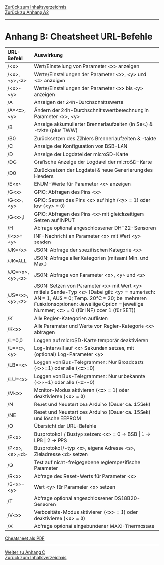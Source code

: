 [Zurück zum Inhaltsverzeichnis](inhaltsverzeichnis.md)  
[Zurück zu Anhang A2](anhang_a2.md)    
    
---
    

    

# Anhang B: Cheatsheet URL-Befehle #

| URL-Befehl            | Auswirkung                                                                    |
|:----------------------|:------------------------------------------------------------------------------|
|  /\<x\>               | Wert/Einstellung von Parameter \<x\> anzeigen
|  /\<x\>,\<y\>,\<z\>   | Werte/Einstellungen der Parameter \<x\>, \<y\> und \<z\> anzeigen  
|  /\<x\>-\<y\>         | Werte/Einstellungen der Parameter \<x\> bis \<y\> anzeigen  
|  /A                   | Anzeigen der 24h-Durchschnittswerte  
|  /A=\<x\>,\<y\>       | Ändern der 24h-Durchschnittswertberechnung in Parameter \<x\>, \<y\>  
|  /B                   | Anzeige akkumulierter Brennerlaufzeiten (in Sek.) & -takte (plus TWW)  
|  /B0                  | Zurücksetzen des Zählers Brennerlaufzeiten & -takte  
|  /C                   | Anzeige der Konfiguration von BSB-LAN  
|  /D                   | Anzeige der Logdatei der microSD-Karte  
|  /DG                  | Grafische Anzeige der Logdatei der microSD-Karte  
|  /D0                  | Zurücksetzen der Logdatei & neue Generierung des Headers  
|  /E\<x\>              | ENUM-Werte für Parameter \<x\> anzeigen  
|  /G\<x\>              | GPIO: Abfragen des Pins \<x\>  
|  /G\<x\>,\<y\>        | GPIO: Setzen des Pins \<x\> auf high (\<y\> = 1) oder low (\<y\> = 0)  
|  /G\<x\>,I            | GPIO: Abfragen des Pins \<x\> mit gleichzeitigem Setzen auf INPUT  
|  /H                   | Abfrage optional angeschlossener DHT22-Sensoren  
|  /I\<x\>=\<y\>        | INF-Nachricht an Parameter \<x\> mit Wert \<y\> senden  
|  /JK=\<x\>        	| JSON: Abfrage der spezifischen Kategorie \<x\>  
|  /JK=ALL        	| JSON: Abfrage aller Kategorien (mitsamt Min. und Max.)  
|  /JQ=\<x\>,\<y\>,\<z\>      | JSON: Abfrage von Parameter \<x\>, \<y\> und \<z\>  
|  /JS=\<x\>,\<y\>,\<z\>      | JSON: Setzen von Parameter \<x\> mit Wert \<y\> mittels Sende-Typ \<z\> (Dabei gilt: \<y\> = numerisch: AN = 1, AUS = 0; Temp. 20°C = 20; bei mehreren Funktionsoptionen: Jeweilige Option = jeweilige Nummer; \<z\> = 0 (für INF) oder 1 (für SET))   
|  /K                   | Alle Regler-Kategorien auflisten  
|  /K\<x\>              | Alle Parameter und Werte von Regler-Kategorie \<x\> abfragen  
|  /L=0,0               | Loggen auf microSD-Karte temporär deaktivieren  
|  /L=\<x\>,\<y\>       | Log-Intervall auf \<x\> Sekunden setzen, mit (optional) Log-Parameter \<y\>  
|  /LB=\<x\>            | Loggen von Bus-Telegrammen: Nur Broadcasts (\<x\>=1) oder alle (\<x\>=0)  
|  /LU=\<x\>            | Loggen von Bus-Telegrammen: Nur unbekannte (\<x\>=1) oder alle (\<x\>=0)  
|  /M\<x\>              | Monitor-Modus aktivieren (\<x\> = 1) oder deaktivieren (\<x\> = 0)  
|  /N                   | Reset und Neustart des Arduino (Dauer ca. 15Sek)  
|  /NE                  | Reset und Neustart des Arduino (Dauer ca. 15Sek) und lösche EEPROM 
|  /O                   | Übersicht der URL-Befehle  
|  /P\<x\>              | Busprotokoll / Bustyp setzen: \<x\> = 0 → BSB \| 1 → LPB \| 2 → PPS  
|  /P\<x\>,\<s\>,\<d\>  | Busprotokoll/-typ \<x\>, eigene Adresse \<s\>, Zieladresse \<d\> setzen  
|  /Q                   | Test auf nicht-freigegebene reglerspezifische Parameter  
|  /R\<x\>              | Abfrage des Reset-Werts für Parameter \<x\>  
|  /S\<x\>=\<y\>        | Wert \<y\> für Parameter \<x\> setzen  
|  /T                   | Abfrage optional angeschlossener DS18B20-Sensoren  
|  /V\<x\>              | Verbositäts-Modus aktivieren (\<x\> = 1) oder deaktivieren (\<x\> = 0)  
|  /X                   | Abfrage optional eingebundener MAX!-Thermostate  

       
[Cheatsheet als PDF](https://github.com/1coderookie/BSB-LPB-LAN/raw/master/Cheatsheet%20URL-Befehle.pdf)
    
---
    

     
[Weiter zu Anhang C](anhang_c.md)      
[Zurück zum Inhaltsverzeichnis](inhaltsverzeichnis.md)  

